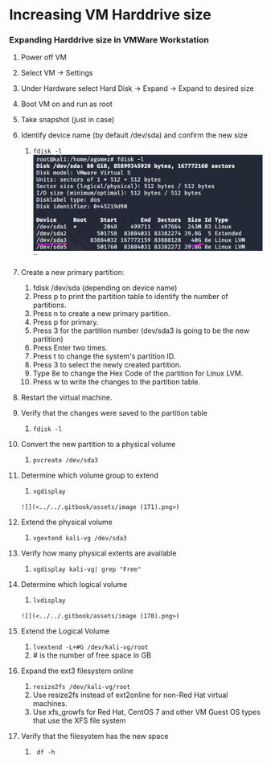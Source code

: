 # Increasing VM Harddrive size

### Expanding Harddrive size in VMWare Workstation

1. Power off VM
2. Select VM -> Settings
3. Under Hardware select Hard Disk -> Expand -> Expand to desired size
4. Boot VM on and run as root
5. Take snapshot (just in case)
6. Identify device name (by default /dev/sda) and confirm the new size
   1. `fdisk -l `![](<../../.gitbook/assets/image (169).png>)``
7. Create a new primary partition:
   1. fdisk /dev/sda (depending on device name)
   2. Press p to print the partition table to identify the number of partitions.&#x20;
   3. Press n to create a new primary partition.
   4. Press p for primary.
   5. Press 3 for the partition number (dev/sda3 is going to be the new partition)
   6. Press Enter two times.
   7. Press t to change the system's partition ID.
   8. Press 3 to select the newly created partition.
   9. Type 8e to change the Hex Code of the partition for Linux LVM.
   10. Press w to write the changes to the partition table.
8. Restart the virtual machine.
9. Verify that the changes were saved to the partition table
   1. `fdisk -l`
10. Convert the new partition to a physical volume
    1. `pvcreate /dev/sda3`
11. Determine which volume group to extend

    1. `vgdisplay`

    ``![](<../../.gitbook/assets/image (171).png>)``
12. Extend the physical volume
    1. `vgextend kali-vg /dev/sda3`
13. Verify how many physical extents are available
    1. `vgdisplay kali-vg| grep "Free"`
14. Determine which logical volume

    1. `lvdisplay`

    ``![](<../../.gitbook/assets/image (170).png>)``
15. Extend the Logical Volume
    1. `lvextend -L+#G /dev/kali-vg/root`
    2. \# is the number of free space in GB
16. Expand the ext3 filesystem online
    1. `resize2fs /dev/kali-vg/root`
    2. Use resize2fs instead of ext2online for non-Red Hat virtual machines.
    3. Use xfs\_growfs for Red Hat, CentOS 7 and other VM Guest OS types that use the XFS file system
17. Verify that the filesystem has the new space
    1. `  df -h  `

